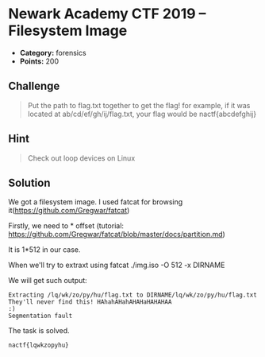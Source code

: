 # Newark Academy CTF 2019 – Filesystem Image

* **Category:** forensics
* **Points:** 200

## Challenge

> Put the path to flag.txt together to get the flag! for example, if it was located at ab/cd/ef/gh/ij/flag.txt, your flag would be nactf{abcdefghij}

## Hint

>Check out loop devices on Linux

## Solution

We got a filesystem image. I used fatcat for browsing it(https://github.com/Gregwar/fatcat)

Firstly, we need to * offset (tutorial: https://github.com/Gregwar/fatcat/blob/master/docs/partition.md)

It is 1*512 in our case.

When we'll try to extraxt using fatcat ./img.iso -O 512 -x DIRNAME

We will get such output:


```
Extracting /lq/wk/zo/py/hu/flag.txt to DIRNAME/lq/wk/zo/py/hu/flag.txt
They'll never find this! HAhahAHahAHAHaHAHAHAA
:)
Segmentation fault
```

The task is solved.


```
nactf{lqwkzopyhu}
```
